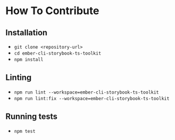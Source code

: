 # How To Contribute

## Installation

* `git clone <repository-url>`
* `cd ember-cli-storybook-ts-toolkit`
* `npm install`

## Linting

* `npm run lint --workspace=ember-cli-storybook-ts-toolkit`
* `npm run lint:fix --workspace=ember-cli-storybook-ts-toolkit`

## Running tests

* `npm test`
